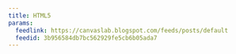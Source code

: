 ```yaml
---
title: HTML5
params:
  feedlink: https://canvaslab.blogspot.com/feeds/posts/default
  feedid: 3b956584db7bc562929fe5cb6b05ada7
---
```

